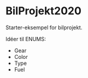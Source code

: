 # BilProjekt2020

Starter-eksempel for bilprojekt. 

Idéer til ENUMS:
- Gear 
- Color
- Type
- Fuel
